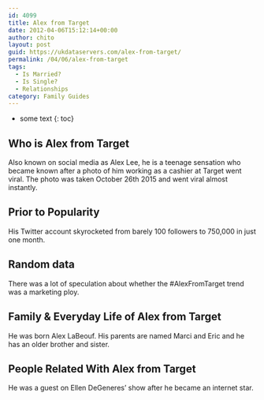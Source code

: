 ```yaml
---
id: 4099
title: Alex from Target
date: 2012-04-06T15:12:14+00:00
author: chito
layout: post
guid: https://ukdataservers.com/alex-from-target/
permalink: /04/06/alex-from-target
tags:
  - Is Married?
  - Is Single?
  - Relationships
category: Family Guides
---
```


* some text
{: toc}
          
          
## Who is  Alex from Target
                  
                  
                  
Also known on social media as Alex Lee, he is a teenage sensation who became known after a photo of him working as a cashier at Target went viral. The photo was taken October 26th 2015 and went viral almost instantly.
                  
                
                
                
## Prior to Popularity 
                  
                  
                  
His Twitter account skyrocketed from barely 100 followers to 750,000 in just one month.
                  
                
                
                
## Random data 
                  
                  
                  
There was a lot of speculation about whether the #AlexFromTarget trend was a marketing ploy.
                  
                
                
                
## Family & Everyday Life of Alex from Target
                  
                  
                  
He was born Alex LaBeouf. His parents are named Marci and Eric and he has an older brother and sister.
                  
                
                
                
## People Related With  Alex from Target
                  
                  
                  
He was a guest on Ellen DeGeneres&#8217; show after he became an internet star.
                  
                
              
            
          
          
          
    
    
  
